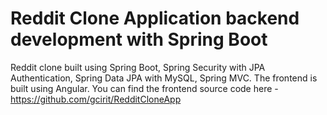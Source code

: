 # Reddit Clone Application backend development with Spring Boot 
Reddit clone built using Spring Boot, Spring Security with JPA Authentication, Spring Data JPA with MySQL, Spring MVC.
The frontend is built using Angular. 
You can find the frontend source code here - https://github.com/gcirit/RedditCloneApp
